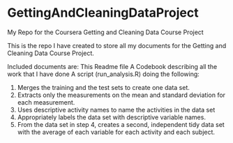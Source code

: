 # GettingAndCleaningDataProject
My Repo for the Coursera Getting and Cleaning Data Course Project

This is the repo I have created to store all my documents for the Getting and Cleaning Data Course Project.

Included documents are:
This Readme file
A Codebook describing all the work that I have done
A script (run_analysis.R) doing the following:
1. Merges the training and the test sets to create one data set.
2. Extracts only the measurements on the mean and standard deviation for each measurement. 
3. Uses descriptive activity names to name the activities in the data set
4. Appropriately labels the data set with descriptive variable names. 
5. From the data set in step 4, creates a second, independent tidy data set with the average of each variable for each activity and each subject.

